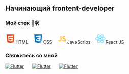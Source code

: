 ## Начинающий frontent-developer

### Мой стек 🧰​🛠️

![Flutter](images/HTML1.png)HTML &ensp; ![Flutter](images/css.png)CSS &ensp;
![Flutter](images/js.png)JavaScrips &ensp; ![Flutter](images/React.png)React JS &ensp;

### Свяжитесь со мной

[![Flutter](https://img.shields.io/badge/-Telegram-black?&logo=Telegram)](https://t.me/PetroSellinum) &ensp; &ensp;
[![Flutter](https://img.shields.io/badge/-VK-black?&&logo=VK)](https://vk.com/petrushische) &ensp; &ensp;
[![Flutter](https://img.shields.io/badge/-LinkedIn-black?&&logo=LinkedIn)](https://www.linkedin.com/in/петр-румянцев-7387a3254/) &ensp; &ensp;
